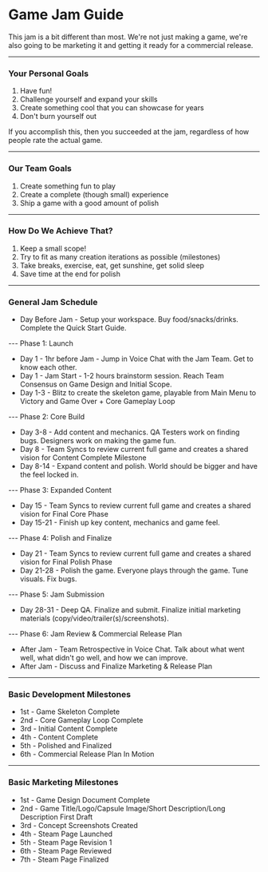 # Game Jam Guide

This jam is a bit different than most. We're not just making a game, we're also going to be marketing it and getting it ready for a commercial release.

----

### Your Personal Goals

1. Have fun!
2. Challenge yourself and expand your skills
3. Create something cool that you can showcase for years
4. Don't burn yourself out

If you accomplish this, then you succeeded at the jam, regardless of how people rate the actual game. 

----

### Our Team Goals

1. Create something fun to play
2. Create a complete (though small) experience
3. Ship a game with a good amount of polish

----

### How Do We Achieve That?

1. Keep a small scope!
2. Try to fit as many creation iterations as possible (milestones)
3. Take breaks, exercise, eat, get sunshine, get solid sleep
4. Save time at the end for polish

----

### General Jam Schedule

- Day Before Jam - Setup your workspace. Buy food/snacks/drinks. Complete the Quick Start Guide.

--- Phase 1: Launch
- Day 1 - 1hr before Jam - Jump in Voice Chat with the Jam Team. Get to know each other.
- Day 1 - Jam Start - 1-2 hours brainstorm session. Reach Team Consensus on Game Design and Initial Scope.
- Day 1-3 - Blitz to create the skeleton game, playable from Main Menu to Victory and Game Over + Core Gameplay Loop

--- Phase 2: Core Build
- Day 3-8 - Add content and mechanics. QA Testers work on finding bugs. Designers work on making the game fun.
- Day 8 - Team Syncs to review current full game and creates a shared vision for Content Complete Milestone
- Day 8-14 - Expand content and polish. World should be bigger and have the feel locked in.

--- Phase 3: Expanded Content
- Day 15 - Team Syncs to review current full game and creates a shared vision for Final Core Phase
- Day 15-21 - Finish up key content, mechanics and game feel.

--- Phase 4: Polish and Finalize
- Day 21 - Team Syncs to review current full game and creates a shared vision for Final Polish Phase
- Day 21-28 - Polish the game. Everyone plays through the game. Tune visuals. Fix bugs. 

--- Phase 5: Jam Submission
- Day 28-31 - Deep QA. Finalize and submit. Finalize initial marketing materials (copy/video/trailer(s)/screenshots).

--- Phase 6: Jam Review & Commercial Release Plan
- After Jam - Team Retrospective in Voice Chat. Talk about what went well, what didn't go well, and how we can improve.
- After Jam - Discuss and Finalize Marketing & Release Plan

----

### Basic Development Milestones

- 1st - Game Skeleton Complete
- 2nd - Core Gameplay Loop Complete
- 3rd - Initial Content Complete
- 4th - Content Complete
- 5th - Polished and Finalized
- 6th - Commercial Release Plan In Motion

----

### Basic Marketing Milestones

- 1st - Game Design Document Complete
- 2nd - Game Title/Logo/Capsule Image/Short Description/Long Description First Draft
- 3rd - Concept Screenshots Created
- 4th - Steam Page Launched
- 5th - Steam Page Revision 1
- 6th - Steam Page Reviewed
- 7th - Steam Page Finalized

